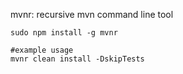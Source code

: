 mvnr: recursive mvn command line tool

```
sudo npm install -g mvnr

#example usage
mvnr clean install -DskipTests
```
